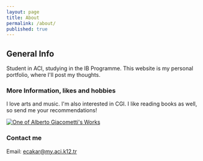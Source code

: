 ```yaml
---
layout: page
title: About
permalink: /about/
published: true
---
```


## General Info

Student in ACI, studying in the IB Programme. This website is my personal portfolio, where I'll post my thoughts.

### More Information, likes and hobbies

I love arts and music. I'm also interested in CGI. I like reading books as well, so send me your recommendations!

[![One of Alberto Giacometti's Works](https://i.ibb.co/Kx1ytQ0/giacometti2.jpg)](https://digitalocean.com)

### Contact me
Email:
[ecakar@my.aci.k12.tr](mailto:ecakar@my.aci.k12.tr)
